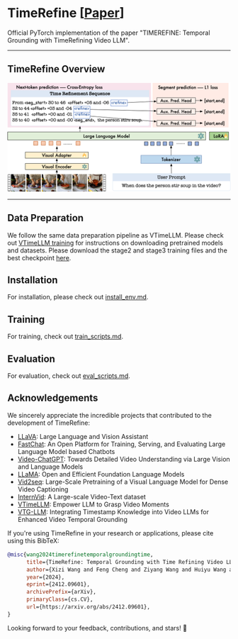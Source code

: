 # TimeRefine \[[Paper](https://arxiv.org/pdf/2412.09601)\]
Official PyTorch implementation of the paper "TIMEREFINE: Temporal Grounding with TimeRefining Video LLM".

---

## TimeRefine Overview 

![framework](images/method2.png)

---

## Data Preparation

We follow the same data preparation pipeline as VTimeLLM. Please check out [VTimeLLM training](https://github.com/huangb23/VTimeLLM/blob/main/docs/train.md) for instructions on downloading pretrained models and datasets. Please download the stage2 and stage3 training files and the best checkpoint [here](https://drive.google.com/drive/folders/1QTa0QZO7hAhBIbPPuedY_S1NycYH7rz0?usp=sharing). 

## Installation

For installation, please check out [install_env.md](docs/install_env.md).

## Training

For training, check out [train_scripts.md](docs/train_scripts.md).

## Evaluation

For evaluation, check out [eval_scripts.md](docs/eval_scripts.md).

## Acknowledgements 

We sincerely appreciate the incredible projects that contributed to the development of TimeRefine:

* [LLaVA](https://github.com/haotian-liu/LLaVA): Large Language and Vision Assistant
* [FastChat](https://github.com/lm-sys/FastChat): An Open Platform for Training, Serving, and Evaluating Large Language Model based Chatbots
* [Video-ChatGPT](https://github.com/mbzuai-oryx/Video-ChatGPT): Towards Detailed Video Understanding via Large Vision and Language Models
* [LLaMA](https://github.com/facebookresearch/llama): Open and Efficient Foundation Language Models
* [Vid2seq](https://github.com/google-research/scenic/tree/main/scenic/projects/vid2seq): Large-Scale Pretraining of a Visual Language Model for Dense Video Captioning
* [InternVid](https://github.com/OpenGVLab/InternVideo/tree/main/Data/InternVid): A Large-scale Video-Text dataset
* [VTimeLLM](https://github.com/huangb23/VTimeLLM): Empower LLM to Grasp Video Moments 
* [VTG-LLM](https://github.com/gyxxyg/VTG-LLM): Integrating Timestamp Knowledge into Video LLMs for Enhanced Video Temporal Grounding 


If you're using TimeRefine in your research or applications, please cite using this BibTeX:
```bibtex
@misc{wang2024timerefinetemporalgroundingtime,
      title={TimeRefine: Temporal Grounding with Time Refining Video LLM}, 
      author={Xizi Wang and Feng Cheng and Ziyang Wang and Huiyu Wang and Md Mohaiminul Islam and Lorenzo Torresani and Mohit Bansal and Gedas Bertasius and David Crandall},
      year={2024},
      eprint={2412.09601},
      archivePrefix={arXiv},
      primaryClass={cs.CV},
      url={https://arxiv.org/abs/2412.09601}, 
}
```
Looking forward to your feedback, contributions, and stars! :star2:
